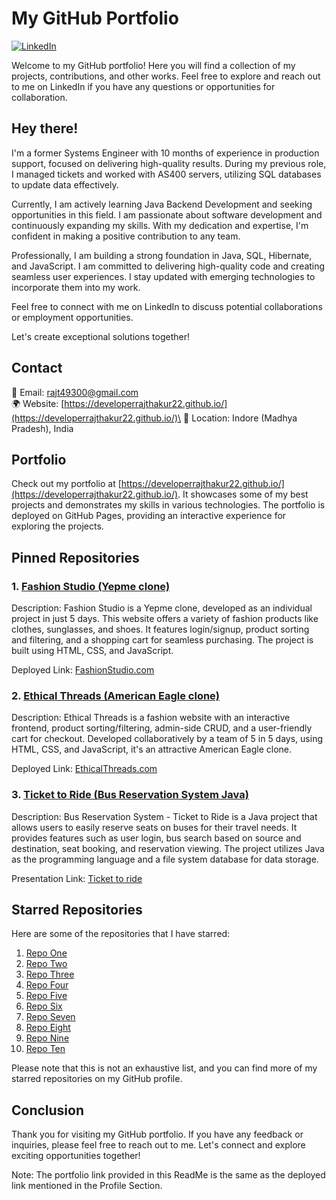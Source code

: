 # My GitHub Portfolio

[![LinkedIn](https://img.shields.io/badge/LinkedIn-Connect-blue?logo=linkedin&style=flat-square)](https://www.linkedin.com/in/developerraj/)


Welcome to my GitHub portfolio! Here you will find a collection of my projects, contributions, and other works. Feel free to explore and reach out to me on LinkedIn if you have any questions or opportunities for collaboration.

## Hey there!

I'm a former Systems Engineer with 10 months of experience in production support, focused on delivering high-quality results. During my previous role, I managed tickets and worked with AS400 servers, utilizing SQL databases to update data effectively.

Currently, I am actively learning Java Backend Development and seeking opportunities in this field. I am passionate about software development and continuously expanding my skills. With my dedication and expertise, I'm confident in making a positive contribution to any team.

Professionally, I am building a strong foundation in Java, SQL, Hibernate, and JavaScript. I am committed to delivering high-quality code and creating seamless user experiences. I stay updated with emerging technologies to incorporate them into my work.

Feel free to connect with me on LinkedIn to discuss potential collaborations or employment opportunities.

Let's create exceptional solutions together!

## Contact

📧 Email: [rajt49300@gmail.com](mailto:rajt49300@gmail.com)\
🌍 Website: [https://developerrajthakur22.github.io/](https://developerrajthakur22.github.io/)\
📍 Location: Indore (Madhya Pradesh), India


## Portfolio

Check out my portfolio at [https://developerrajthakur22.github.io/](https://developerrajthakur22.github.io/). It showcases some of my best projects and demonstrates my skills in various technologies. The portfolio is deployed on GitHub Pages, providing an interactive experience for exploring the projects.

## Pinned Repositories

### 1. [Fashion Studio (Yepme clone)](https://github.com/developerrajthakur22/healthy-discovery-1593)

Description: Fashion Studio is a Yepme clone, developed as an individual project in just 5 days. This website offers a variety of fashion products like clothes, sunglasses, and shoes. It features login/signup, product sorting and filtering, and a shopping cart for seamless purchasing. The project is built using HTML, CSS, and JavaScript.

Deployed Link: [FashionStudio.com](https://lively-chimera-c72878.netlify.app/)

### 2. [Ethical Threads (American Eagle clone)](https://github.com/developerrajthakur22/AeClone)

Description: Ethical Threads is a fashion website with an interactive frontend, product sorting/filtering, admin-side CRUD, and a user-friendly cart for checkout. Developed collaboratively by a team of 5 in 5 days, using HTML, CSS, and JavaScript, it's an attractive American Eagle clone.

Deployed Link: [EthicalThreads.com](https://cheery-donut-801eae.netlify.app/)

### 3. [Ticket to Ride (Bus Reservation System Java)](https://github.com/developerrajthakur22/annoyed-spark-4097)

Description: Bus Reservation System - Ticket to Ride is a Java project that allows users to easily reserve seats on buses for their travel needs. It provides features such as user login, bus search based on source and destination, seat booking, and reservation viewing. The project utilizes Java as the programming language and a file system database for data storage.

Presentation Link: [Ticket to ride](https://drive.google.com/file/d/1nK7Tk0IgBJoS8XtcE9JtNfIId-2J-GSj/view?usp=sharing)

## Starred Repositories

Here are some of the repositories that I have starred:

1. [Repo One](https://github.com/starred-repo-one)
2. [Repo Two](https://github.com/starred-repo-two)
3. [Repo Three](https://github.com/starred-repo-three)
4. [Repo Four](https://github.com/starred-repo-four)
5. [Repo Five](https://github.com/starred-repo-five)
6. [Repo Six](https://github.com/starred-repo-six)
7. [Repo Seven](https://github.com/starred-repo-seven)
8. [Repo Eight](https://github.com/starred-repo-eight)
9. [Repo Nine](https://github.com/starred-repo-nine)
10. [Repo Ten](https://github.com/starred-repo-ten)

Please note that this is not an exhaustive list, and you can find more of my starred repositories on my GitHub profile.

## Conclusion

Thank you for visiting my GitHub portfolio. If you have any feedback or inquiries, please feel free to reach out to me. Let's connect and explore exciting opportunities together!

Note: The portfolio link provided in this ReadMe is the same as the deployed link mentioned in the Profile Section.

